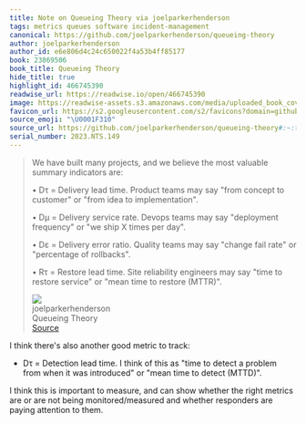 ```yaml
---
title: Note on Queueing Theory via joelparkerhenderson
tags: metrics queues software incident-management
canonical: https://github.com/joelparkerhenderson/queueing-theory
author: joelparkerhenderson
author_id: e6e806d4c24c650022f4a53b4ff85177
book: 23869506
book_title: Queueing Theory
hide_title: true
highlight_id: 466745390
readwise_url: https://readwise.io/open/466745390
image: https://readwise-assets.s3.amazonaws.com/media/uploaded_book_covers/profile_265723/queueing-theory
favicon_url: https://s2.googleusercontent.com/s2/favicons?domain=github.com
source_emoji: "\U0001F310"
source_url: https://github.com/joelparkerhenderson/queueing-theory#:~:text=We%20have%20built,to%20restore%20%28MTTR%29%22.
serial_number: 2023.NTS.149
---
```

> We have built many projects, and we believe the most valuable summary indicators are:
> 
> • Dτ = Delivery lead time. Product teams may say "from concept to customer" or "from idea to implementation".
> 
> • Dμ = Delivery service rate. Devops teams may say "deployment frequency" or "we ship X times per day".
> 
> • Dε = Delivery error ratio. Quality teams may say "change fail rate" or "percentage of rollbacks".
> 
> • Rτ = Restore lead time. Site reliability engineers may say "time to restore service" or "mean time to restore (MTTR)".
> <div class="quoteback-footer"><div class="quoteback-avatar"><img class="mini-favicon" src="https://s2.googleusercontent.com/s2/favicons?domain=github.com"></div><div class="quoteback-metadata"><div class="metadata-inner"><span style="display:none">FROM:</span><div aria-label="joelparkerhenderson" class="quoteback-author"> joelparkerhenderson</div><div aria-label="Queueing Theory" class="quoteback-title"> Queueing Theory</div></div></div><div class="quoteback-backlink"><a target="_blank" aria-label="go to the full text of this quotation" rel="noopener" href="https://github.com/joelparkerhenderson/queueing-theory#:~:text=We%20have%20built,to%20restore%20%28MTTR%29%22." class="quoteback-arrow"> Source</a></div></div>

I think there's also another good metric to track:
- Dτ = Detection lead time. I think of this as "time to detect a problem from when it was introduced" or "mean time to detect (MTTD)".

I think this is important to measure, and can show whether the right metrics are or are not being monitored/measured and whether responders are paying attention to them.